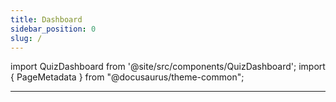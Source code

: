 ```yaml
---
title: Dashboard
sidebar_position: 0
slug: /
---
```


import QuizDashboard from '@site/src/components/QuizDashboard';
import { PageMetadata } from "@docusaurus/theme-common";

<PageMetadata
title="Dashboard"
description="Dashboard！"
image="https://gateway.pinata.cloud/ipfs/QmYDJ1c9WuqCsEPZDGo8huyCPPkYjd1WoqDvBhSbNsgtJ2/101.png"
/>
<QuizDashboard courseId={1}></QuizDashboard>

-------

